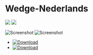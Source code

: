 # Wedge-Nederlands
![](https://img.shields.io/badge/WedgeCMS-NederlandseVertaling-brightgreen.svg?style=social&label=WedgeCMS)
![](https://img.shields.io/badge/WedgeCMS-Oktober2017-brightgreen.svg?style=social&label=üpdated)

![Screenshot](https://imgur.com/VYtXPLd.png"Screenshot")
![Screenshot](https://imgur.com/xMtnLR4.png"Screenshot")



- [![Download](https://img.shields.io/badge/download-Wedge-brightgreen.svg)](https://github.com/Wedge/wedge)
- [![Download](https://img.shields.io/badge/MintNL-TheSwitch-brightgreen.svg)](https://www.newmintforum.nl/MintWedge/MintWedge/index.php?language=dutch)
